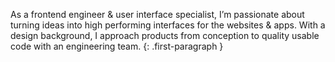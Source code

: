As a frontend engineer & user interface specialist, I’m passionate about turning ideas into high performing interfaces for the websites & apps. With a design background, I approach products from conception to quality usable code with an engineering team.
{: .first-paragraph }